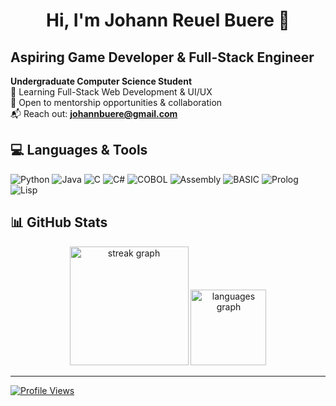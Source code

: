 <h1 align="center">Hi, I'm Johann Reuel Buere 👋</h1>

## Aspiring Game Developer & Full-Stack Engineer

**Undergraduate Computer Science Student**  
🌱 Learning Full-Stack Web Development & UI/UX  
👥 Open to mentorship opportunities & collaboration  
📬 Reach out: **johannbuere@gmail.com**  


## 💻 Languages & Tools

![Python](https://img.shields.io/badge/Python-%233776AB.svg?style=for-the-badge&logo=python&logoColor=white)
![Java](https://img.shields.io/badge/Java-%23ED8B00.svg?style=for-the-badge&logo=java&logoColor=white)
![C](https://img.shields.io/badge/C-%2300599C.svg?style=for-the-badge&logo=c&logoColor=white)
![C#](https://img.shields.io/badge/C%23-%23239120.svg?style=for-the-badge&logo=c-sharp&logoColor=white)
![COBOL](https://img.shields.io/badge/COBOL-%230098C3.svg?style=for-the-badge)
![Assembly](https://img.shields.io/badge/Assembly-%236C3483.svg?style=for-the-badge)
![BASIC](https://img.shields.io/badge/BASIC-%239C27B0.svg?style=for-the-badge)
![Prolog](https://img.shields.io/badge/Prolog-%23FF5722.svg?style=for-the-badge)
![Lisp](https://img.shields.io/badge/Lisp-%23F44336.svg?style=for-the-badge)


## 📊 GitHub Stats

<div align="center">
  <img src="https://streak-stats.demolab.com?user=johannbuere&locale=en&mode=weekly&theme=prussian&hide_border=true&border_radius=5&order=3" height="190" alt="streak graph" />
  <img src="https://github-readme-stats.vercel.app/api/top-langs?username=johannbuere&locale=en&hide_title=false&layout=compact&card_width=658&langs_count=5&theme=prussian&hide_border=true&order=2" height="121" alt="languages graph" />
</div>

---

[![Profile Views](https://visitcount.itsvg.in/api?id=johannbuere&label=Profile%20Views&color=1&icon=0&pretty=false)](https://visitcount.itsvg.in)
